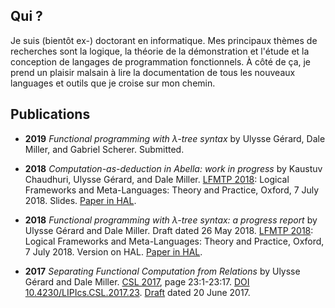 <section>

## Qui ?
Je suis (bientôt ex-) doctorant en informatique. Mes principaux thèmes de
recherches sont la logique, la théorie de la démonstration et l'étude et la conception
de langages de programmation fonctionnels. À côté de ça, je prend un plaisir malsain
à lire la documentation de tous les nouveaux languages et outils que je croise
sur mon chemin.
</section>
<!-- <section>

## Pourquoi ce titre ?
J'aimerais que ce site soit plus qu'un blog de programmation. Je tâcherai d'y
présenter d'autres projets sans lien direct avec l'informatique, comme mes
origamis.

*Le Festin Nu*, ou *Naked Lunch* en anglais, est un roman de science-fiction
écrit par William S. Burroughs. Il a été adapté au cinéma par David Cronenberg
en 1991.

J'espère que vous excuserez le titre un peu racoleur de ce blog, à part
quelques origamis de fort mauvais goût vous n'y trouverez pas de nudité...
</section> -->
<section>

## Publications
- **2019** *Functional programming with λ-tree syntax* by Ulysse Gérard, Dale
  Miller, and Gabriel Scherer. Submitted.

- **2018** *Computation-as-deduction in Abella: work in progress* by Kaustuv
  Chaudhuri, Ulysse Gérard, and Dale Miller. <a
  href='https://lfmtp.org/workshops/2018/' target='_blank' rel='noopener'>LFMTP
  2018</a>: Logical Frameworks and Meta-Languages: Theory and Practice, Oxford,
  7 July 2018. Slides. <a href='https://hal.inria.fr/hal-01806154'
  target='_blank' rel='noopener'>Paper in HAL</a>.

- **2018** *Functional programming with λ-tree syntax: a progress report* by
  Ulysse Gérard and Dale Miller. Draft dated 26 May 2018. <a
  href='https://lfmtp.org/workshops/2018/' target='_blank' rel='noopener'>LFMTP
  2018</a>: Logical Frameworks and Meta-Languages: Theory and Practice, Oxford,
  7 July 2018. Version on HAL. <a href='https://hal.inria.fr/hal-01806154'
  target='_blank' rel='noopener'>Paper in HAL</a>.

- **2017** *Separating Functional Computation from Relations* by Ulysse Gérard
  and Dale Miller. <a
  href='https://www.math-stockholm.se/en/konferenser-och-akti/logic-in-stockholm-2/26th-eacsl-annual-co'
  target='_blank' rel='noopener'>CSL 2017</a>, page 23:1-23:17. <a
  href='https://doi.org/10.4230/LIPIcs.CSL.2017.23' target='_blank'
  rel='noopener'>DOI 10.4230/LIPIcs.CSL.2017.23</a>. <a
  href='papers/csl2017.pdf' target='_blank' rel='noopener'>Draft</a> dated 20
  June 2017.

</section>